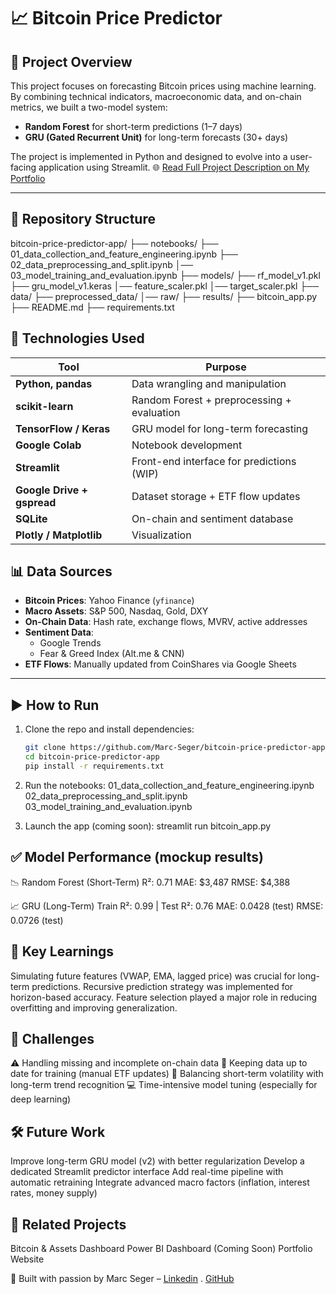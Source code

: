 # 📈 Bitcoin Price Predictor

## 🚀 Project Overview
This project focuses on forecasting Bitcoin prices using machine learning. By combining technical indicators, macroeconomic data, and on-chain metrics, we built a two-model system:

- **Random Forest** for short-term predictions (1–7 days)
- **GRU (Gated Recurrent Unit)** for long-term forecasts (30+ days)

The project is implemented in Python and designed to evolve into a user-facing application using Streamlit.
🌐 [Read Full Project Description on My Portfolio](https://marc-seger.github.io/portfolio-website/bitcoin-price-predictor.html)

---

## 📂 Repository Structure
bitcoin-price-predictor-app/
├── notebooks/
   ├── 01_data_collection_and_feature_engineering.ipynb
   ├── 02_data_preprocessing_and_split.ipynb 
   │── 03_model_training_and_evaluation.ipynb 
├── models/
   ├── rf_model_v1.pkl
   ├── gru_model_v1.keras
   │── feature_scaler.pkl
   │── target_scaler.pkl 
├── data/
   ├── preprocessed_data/
   │── raw/ 
├── results/ 
├── bitcoin_app.py 
├── README.md
├── requirements.txt

## 🔧 Technologies Used

| Tool                       | Purpose                                    |
|----------------------------|--------------------------------------------|
| **Python, pandas**         | Data wrangling and manipulation            |
| **scikit-learn**           | Random Forest + preprocessing + evaluation |
| **TensorFlow / Keras**     | GRU model for long-term forecasting        |
| **Google Colab**           | Notebook development                       |
| **Streamlit**              | Front-end interface for predictions (WIP)  |
| **Google Drive + gspread** | Dataset storage + ETF flow updates         |
| **SQLite**                 | On-chain and sentiment database            |
| **Plotly / Matplotlib**    | Visualization                              |

## 📊 Data Sources

- **Bitcoin Prices**: Yahoo Finance (`yfinance`)
- **Macro Assets**: S&P 500, Nasdaq, Gold, DXY
- **On-Chain Data**: Hash rate, exchange flows, MVRV, active addresses
- **Sentiment Data**: 
  - Google Trends
  - Fear & Greed Index (Alt.me & CNN)
- **ETF Flows**: Manually updated from CoinShares via Google Sheets

---

## ▶️ How to Run

1. Clone the repo and install dependencies:
   ```bash
   git clone https://github.com/Marc-Seger/bitcoin-price-predictor-app.git
   cd bitcoin-price-predictor-app
   pip install -r requirements.txt

2. Run the notebooks:
   01_data_collection_and_feature_engineering.ipynb
   02_data_preprocessing_and_split.ipynb
   03_model_training_and_evaluation.ipynb

3. Launch the app (coming soon):
   streamlit run bitcoin_app.py

## ✅ Model Performance (mockup results)

📉 Random Forest (Short-Term)
R²: 0.71
MAE: $3,487
RMSE: $4,388

📈 GRU (Long-Term)
Train R²: 0.99 | Test R²: 0.76
MAE: 0.0428 (test)
RMSE: 0.0726 (test)

## 📌 Key Learnings

Simulating future features (VWAP, EMA, lagged price) was crucial for long-term predictions.
Recursive prediction strategy was implemented for horizon-based accuracy.
Feature selection played a major role in reducing overfitting and improving generalization.

## 🧩 Challenges

⚠️ Handling missing and incomplete on-chain data
🔄 Keeping data up to date for training (manual ETF updates)
🧠 Balancing short-term volatility with long-term trend recognition
💻 Time-intensive model tuning (especially for deep learning)

## 🛠️ Future Work

Improve long-term GRU model (v2) with better regularization
Develop a dedicated Streamlit predictor interface
Add real-time pipeline with automatic retraining
Integrate advanced macro factors (inflation, interest rates, money supply)

## 📁 Related Projects

Bitcoin & Assets Dashboard
Power BI Dashboard (Coming Soon)
Portfolio Website

🧠 Built with passion by Marc Seger – [Linkedin](https://www.linkedin.com/in/marc-seger/) . [GitHub](https://github.com/Marc-Seger)